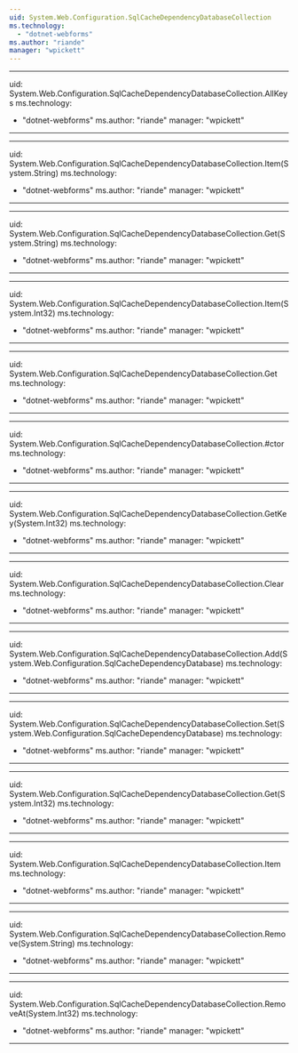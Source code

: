 ```yaml
---
uid: System.Web.Configuration.SqlCacheDependencyDatabaseCollection
ms.technology: 
  - "dotnet-webforms"
ms.author: "riande"
manager: "wpickett"
---
```


---
uid: System.Web.Configuration.SqlCacheDependencyDatabaseCollection.AllKeys
ms.technology: 
  - "dotnet-webforms"
ms.author: "riande"
manager: "wpickett"
---

---
uid: System.Web.Configuration.SqlCacheDependencyDatabaseCollection.Item(System.String)
ms.technology: 
  - "dotnet-webforms"
ms.author: "riande"
manager: "wpickett"
---

---
uid: System.Web.Configuration.SqlCacheDependencyDatabaseCollection.Get(System.String)
ms.technology: 
  - "dotnet-webforms"
ms.author: "riande"
manager: "wpickett"
---

---
uid: System.Web.Configuration.SqlCacheDependencyDatabaseCollection.Item(System.Int32)
ms.technology: 
  - "dotnet-webforms"
ms.author: "riande"
manager: "wpickett"
---

---
uid: System.Web.Configuration.SqlCacheDependencyDatabaseCollection.Get
ms.technology: 
  - "dotnet-webforms"
ms.author: "riande"
manager: "wpickett"
---

---
uid: System.Web.Configuration.SqlCacheDependencyDatabaseCollection.#ctor
ms.technology: 
  - "dotnet-webforms"
ms.author: "riande"
manager: "wpickett"
---

---
uid: System.Web.Configuration.SqlCacheDependencyDatabaseCollection.GetKey(System.Int32)
ms.technology: 
  - "dotnet-webforms"
ms.author: "riande"
manager: "wpickett"
---

---
uid: System.Web.Configuration.SqlCacheDependencyDatabaseCollection.Clear
ms.technology: 
  - "dotnet-webforms"
ms.author: "riande"
manager: "wpickett"
---

---
uid: System.Web.Configuration.SqlCacheDependencyDatabaseCollection.Add(System.Web.Configuration.SqlCacheDependencyDatabase)
ms.technology: 
  - "dotnet-webforms"
ms.author: "riande"
manager: "wpickett"
---

---
uid: System.Web.Configuration.SqlCacheDependencyDatabaseCollection.Set(System.Web.Configuration.SqlCacheDependencyDatabase)
ms.technology: 
  - "dotnet-webforms"
ms.author: "riande"
manager: "wpickett"
---

---
uid: System.Web.Configuration.SqlCacheDependencyDatabaseCollection.Get(System.Int32)
ms.technology: 
  - "dotnet-webforms"
ms.author: "riande"
manager: "wpickett"
---

---
uid: System.Web.Configuration.SqlCacheDependencyDatabaseCollection.Item
ms.technology: 
  - "dotnet-webforms"
ms.author: "riande"
manager: "wpickett"
---

---
uid: System.Web.Configuration.SqlCacheDependencyDatabaseCollection.Remove(System.String)
ms.technology: 
  - "dotnet-webforms"
ms.author: "riande"
manager: "wpickett"
---

---
uid: System.Web.Configuration.SqlCacheDependencyDatabaseCollection.RemoveAt(System.Int32)
ms.technology: 
  - "dotnet-webforms"
ms.author: "riande"
manager: "wpickett"
---
